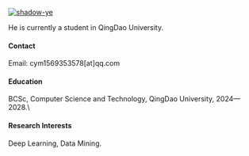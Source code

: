 

[![shadow-ye](https://img.shields.io/badge/shadow-github-blue?logo=github)](https://github.com/shadow-ye)

He is currently a student in QingDao University.

#### Contact

Email: cym1569353578[at]qq.com

#### Education
BCSc, Computer Science and Technology, QingDao University, 2024—2028.\

#### Research Interests
Deep Learning, Data Mining.


